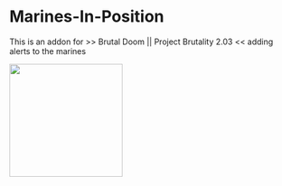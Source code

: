 # Marines-In-Position
This is an addon for >> Brutal Doom || Project Brutality 2.03 << adding alerts to the marines 

<img src="https://user-images.githubusercontent.com/78381898/109348909-c09ec900-783a-11eb-8ad5-bf5dad9f3b5d.png" wight="200" height="200" />
